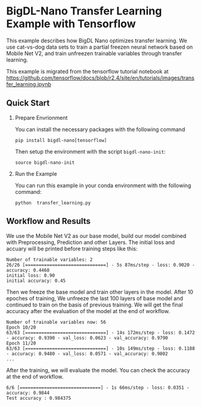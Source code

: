 # BigDL-Nano Transfer Learning Example with Tensorflow

This example describes how BigDL Nano optimizes transfer learning. 
We use cat-vs-dog data sets to train a partial freezen neural network based on Mobile Net V2, and train unfreezen trainable variables through transfer learning.

This example is migrated from the tensorflow tutorial notebook at 
https://github.com/tensorflow/docs/blob/r2.4/site/en/tutorials/images/transfer_learning.ipynb

## Quick Start
1. Prepare Envrionment

    You can install the necessary packages with the following command
    
    ```
    pip install bigdl-nano[tensorflow]
    ```

    Then setup the environment with the script `bigdl-nano-init`:

    ```
    source bigdl-nano-init
    ```

2. Run the Example

    You can run this example in your conda environment with the following command:
    ```
    python  transfer_learning.py
    ```


## Workflow and Results
We use the Mobile Net V2 as our base model, build our model combined with Preprocessing, Prediction and other Layers. The initial loss and accuary will be printed before training steps like this:

```
Number of trainable variables: 2
26/26 [==============================] - 5s 87ms/step - loss: 0.9020 - accuracy: 0.4468
initial loss: 0.90
initial accuracy: 0.45
```

Then we freeze the base model and train other layers in the model. After 10 epoches of training, We unfreeze the last 100 layers of base model and continued to train on the basis of previous training. We will get the final accuracy after the evaluation of the model at the end of workflow.

```
Number of trainable variables now: 56
Epoch 10/20
63/63 [==============================] - 14s 172ms/step - loss: 0.1472 - accuracy: 0.9390 - val_loss: 0.0623 - val_accuracy: 0.9790
Epoch 11/20
63/63 [==============================] - 10s 149ms/step - loss: 0.1188 - accuracy: 0.9480 - val_loss: 0.0571 - val_accuracy: 0.9802
...
```

After the training, we will evaluate the model. You can check the accuracy at the end of workflow. 

```
6/6 [==============================] - 1s 66ms/step - loss: 0.0351 - accuracy: 0.9844
Test accuracy : 0.984375
```